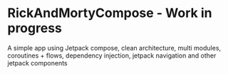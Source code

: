 # RickAndMortyCompose - Work in progress
A simple app using Jetpack compose, clean architecture, multi modules, coroutines + flows, dependency injection, jetpack navigation and other jetpack components

